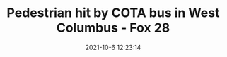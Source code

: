 ---
"title": "Pedestrian hit by COTA bus in West Columbus - Fox 28"
"date": "2021-10-6 12:23:14"
"feed_name": "GOOGLENEWSINDUSTRIAL"
"feed_website": "https://news.google.com/search?q=industrial%2Bincident&hl=en-US&gl=US&ceid=US:en"
"feed_rss": "https://news.google.com/rss/search?q=industrial%2Bincident&hl=en-US&gl=US&ceid=US:en"
"link": "https://myfox28columbus.com/news/local/pedestrian-struck-by-cota-bus-10-6-2021"
"source": "{'href': 'https://myfox28columbus.com', 'title': 'Fox 28'}"
"file": "_posts/2021-1-1-45d93d2851ac1efbe80f98df81a22f361d80f5a9.md"
"accident": "1"
"drilling": "0"
"dead": "1"
"injured": "0"
"arrested": "0"
"place": "west columbus"
"where": "road site"
"causes": "pedestrian"
"place_uri": "http://en.wikipedia.org/wiki/Columbus%2C_Ohio"
---
